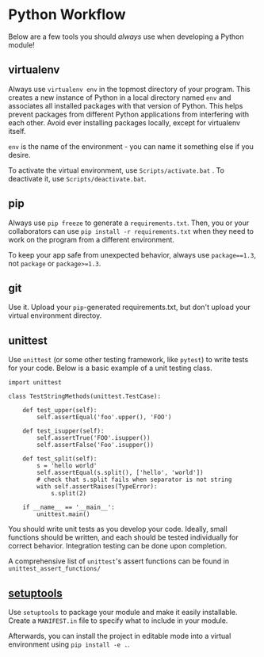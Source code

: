 # Python Workflow

Below are a few tools you should *always* use when developing a Python module!

## virtualenv

Always use `virtualenv env` in the topmost directory of your program. This creates a new instance of Python in a local directory named `env` and associates all installed packages with that version of Python. This helps prevent packages from different Python applications from interfering with each other. Avoid ever installing packages locally, except for virtualenv itself.

`env` is the name of the environment - you can name it something else if you desire.

To activate the virtual environment, use `Scripts/activate.bat` . To deactivate it, use `Scripts/deactivate.bat`.

## pip

Always use `pip freeze` to generate a `requirements.txt`. Then, you or your collaborators can use `pip install -r requirements.txt` when they need to work on the program from a different environment.

To keep your app safe from unexpected behavior, always use `package==1.3`, not `package` or `package>=1.3`.

## git

Use it. Upload your `pip`-generated requirements.txt, but don't upload your virtual environment directoy.

## unittest

Use `unittest` (or some other testing framework, like `pytest`) to write tests for your code. Below is a basic example of a unit testing class.

    import unittest

    class TestStringMethods(unittest.TestCase):

        def test_upper(self):
            self.assertEqual('foo'.upper(), 'FOO')

        def test_isupper(self):
            self.assertTrue('FOO'.isupper())
            self.assertFalse('Foo'.isupper())

        def test_split(self):
            s = 'hello world'
            self.assertEqual(s.split(), ['hello', 'world'])
            # check that s.split fails when separator is not string
            with self.assertRaises(TypeError):
                s.split(2)

        if __name__ == '__main__':
            unittest.main()

You should write unit tests as you develop your code. Ideally, small functions should be written, and each should be tested individually for correct behavior. Integration testing can be done upon completion.

A comprehensive list of `unittest`'s assert functions can be found in `unittest_assert_functions/`

## [setuptools](https://github.com/kennethreitz/setup.py)

Use `setuptools` to package your module and make it easily installable. Create a `MANIFEST.in` file to specify what to include in your module.

Afterwards, you can install the project in editable mode into a virtual environment using `pip install -e .`.
